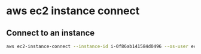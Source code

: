 # aws ec2 instance connect

## Connect to an instance

```bash
aws ec2-instance-connect --instance-id i-0f86ab141584d0496 --os-user ec2-user --connection-type eice
```